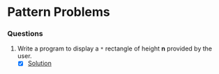 # Pattern Problems

### Questions

01. Write a program to display a `*` rectangle of height **n** provided by the user.
    - [x] [Solution](/techgig/pattern_1/asterisk_rectangle.java)